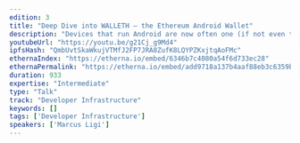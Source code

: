 ```yaml
---
edition: 3
title: "Deep Dive into WALLETH – the Ethereum Android Wallet"
description: "Devices that run Android are now often one (if not even the only) computer for a lot of users to access many services currently. So to bring Ethereum to the masses and replace current services we need good clients for this platform. WALLETH aims to fill some of this gap. After looking at the surface of in the short talk earlier at the conference: this talk I will dive deeper into WALLETH. Instead of looking from the users side we will look behind the curtains into technical details and development aspects of the project. And I also intend on seeding some ideas in this session – there is so much more possible with this growing codebase and other targets that could be deployed to like Android Things or Chrome-OS."
youtubeUrl: "https://youtu.be/g21Cj_g9Md4"
ipfsHash: "QmbUvtSkaWkujVTMfJ2FP7JRA8ZufK8LQYPZKxjtqAoFMc"
ethernaIndex: "https://etherna.io/embed/6346b7c4080a54f6d733ec28"
ethernaPermalink: "https://etherna.io/embed/add9718a137b4aaf88eb3c6359b671775fc723a085a46caf99b092fe942d9d7a"
duration: 933
expertise: "Intermediate"
type: "Talk"
track: "Developer Infrastructure"
keywords: []
tags: ['Developer Infrastructure']
speakers: ['Marcus Ligi']
---
```

